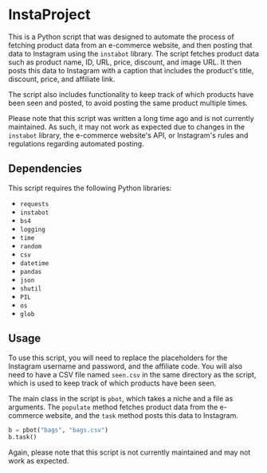 # InstaProject

This is a Python script that was designed to automate the process of fetching product data from an e-commerce website, and then posting that data to Instagram using the `instabot` library. The script fetches product data such as product name, ID, URL, price, discount, and image URL. It then posts this data to Instagram with a caption that includes the product's title, discount, price, and affiliate link.

The script also includes functionality to keep track of which products have been seen and posted, to avoid posting the same product multiple times.

Please note that this script was written a long time ago and is not currently maintained. As such, it may not work as expected due to changes in the `instabot` library, the e-commerce website's API, or Instagram's rules and regulations regarding automated posting.

## Dependencies

This script requires the following Python libraries:

- `requests`
- `instabot`
- `bs4`
- `logging`
- `time`
- `random`
- `csv`
- `datetime`
- `pandas`
- `json`
- `shutil`
- `PIL`
- `os`
- `glob`

## Usage

To use this script, you will need to replace the placeholders for the Instagram username and password, and the affiliate code. You will also need to have a CSV file named `seen.csv` in the same directory as the script, which is used to keep track of which products have been seen.

The main class in the script is `pbot`, which takes a niche and a file as arguments. The `populate` method fetches product data from the e-commerce website, and the `task` method posts this data to Instagram.

```python
b = pbot("bags", "bags.csv")
b.task()
```


Again, please note that this script is not currently maintained and may not work as expected.